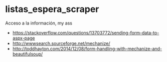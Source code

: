 # listas_espera_scraper
Acceso a la información, my ass

* https://stackoverflow.com/questions/13703772/sending-form-data-to-aspx-page
* http://wwwsearch.sourceforge.net/mechanize/
* http://toddhayton.com/2014/12/08/form-handling-with-mechanize-and-beautifulsoup/
